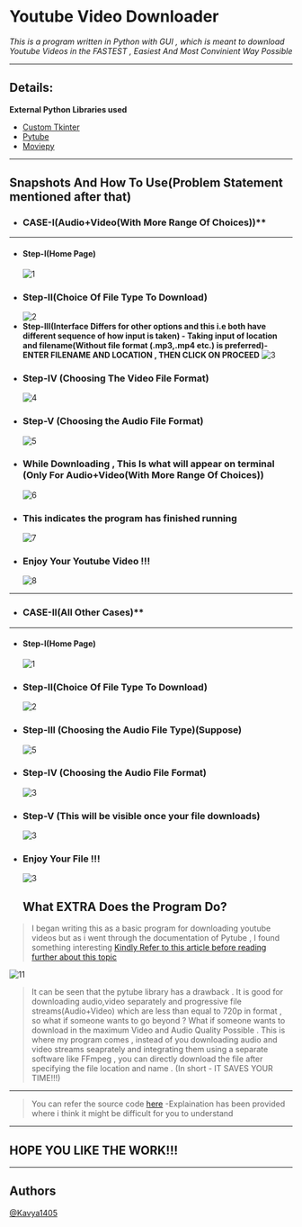 # **Youtube Video Downloader**

*This is a program written in Python with GUI , which is meant to download Youtube Videos in the FASTEST , Easiest And Most Convinient Way Possible*

---
## Details:

 **External Python Libraries used**

 - [Custom Tkinter](https://github.com/TomSchimansky/CustomTkinter)
 - [Pytube](https://pytube.io/en/latest/)
 - [Moviepy](https://zulko.github.io/moviepy/)

 ---
## Snapshots And How To Use(Problem Statement mentioned after that)
- ### CASE-I(Audio+Video(With More Range Of Choices))**
---
* #### Step-I(Home Page)
  ![1](images/S1.png)
* ### Step-II(Choice Of File Type To Download)
  ![2](images/S2.png)
* **Step-III(Interface Differs for other options and this i.e both have different sequence of how input is taken) - Taking input of location and filename(Without file format (.mp3,.mp4 etc.) is preferred)-ENTER FILENAME AND LOCATION , THEN CLICK ON PROCEED**
  ![3](images/S3.png)
* ### Step-IV (Choosing The Video File Format)
  ![4](images/S4.png)
* ### Step-V (Choosing the Audio File Format)
  ![5](images/S5.png)
* ### While Downloading , This Is what will appear on terminal (**Only For  Audio+Video(With More Range Of Choices)**)
  ![6](images/S6.png)
* ### This indicates the program has finished running 
  ![7](images/S7.png)
* ### Enjoy Your Youtube Video !!!
  ![8](images/S8.png)
---
  - ### CASE-II(All Other Cases)**
---
* #### Step-I(Home Page)
  ![1](images/S1.png)
* ### Step-II(Choice Of File Type To Download)
  ![2](images/S2.png)
* ### Step-III (Choosing the Audio File Type)(Suppose)
  ![5](images/S5.png)
* ### Step-IV (Choosing the Audio File Format)
   ![3](images/S3.png)
* ### Step-V (This will be visible once your file downloads)
   ![3](images/S3.png)
* ### Enjoy Your File !!!
   ![3](images/S10.png)

  ## What EXTRA Does the Program Do?
>I began writing this as a basic program for downloading youtube videos but as i went through the documentation of Pytube , I found something interesting 
 [Kindly Refer to this article before reading further about this topic](https://pytube.io/en/latest/user/streams.html#filtering-streams)

![11](images/SS11.png)

>It can be seen that the pytube library has a drawback . It is good for downloading audio,video separately and progressive file streams(Audio+Video) which are less than equal to 720p in format , so what if someone wants to go beyond ? What if someone wants to download in the maximum Video and Audio Quality Possible . This is where my program comes , instead of you downloading audio and video streams seaprately and integrating them using a separate software like FFmpeg , you can directly download the file after specifying the file location and name . (In short - IT SAVES YOUR TIME!!!)

---
>You can refer the source code [here](https://github.com/Kavya879/YoutubeVideoDownloader/blob/main/Youtubevideodownloadercode.py) -Explaination has been provided where i think it might be difficult for you to understand
---
  ## HOPE YOU LIKE THE WORK!!!

---

## Authors

[@Kavya1405](https://github.com/Kavya879)

